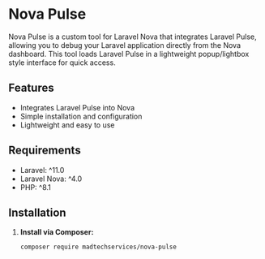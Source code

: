 # Nova Pulse

Nova Pulse is a custom tool for Laravel Nova that integrates Laravel Pulse, allowing you to debug your Laravel application directly from the Nova dashboard. This tool loads Laravel Pulse in a lightweight popup/lightbox style interface for quick access.

## Features

- Integrates Laravel Pulse into Nova
- Simple installation and configuration
- Lightweight and easy to use

## Requirements

- Laravel: ^11.0
- Laravel Nova: ^4.0
- PHP: ^8.1

## Installation

1. **Install via Composer:**

   ```bash
   composer require madtechservices/nova-pulse
